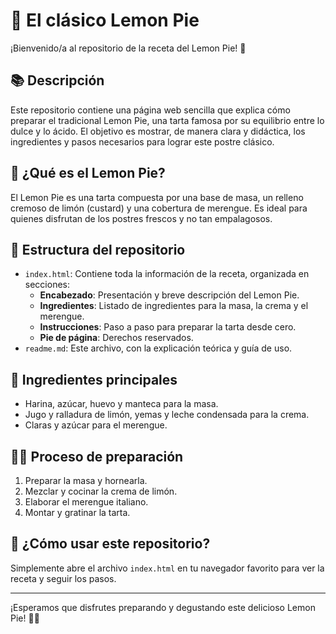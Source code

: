 # 🍋 El clásico Lemon Pie

¡Bienvenido/a al repositorio de la receta del Lemon Pie! 🥧

## 📚 Descripción
Este repositorio contiene una página web sencilla que explica cómo preparar el tradicional Lemon Pie, una tarta famosa por su equilibrio entre lo dulce y lo ácido. El objetivo es mostrar, de manera clara y didáctica, los ingredientes y pasos necesarios para lograr este postre clásico.

## 📝 ¿Qué es el Lemon Pie?
El Lemon Pie es una tarta compuesta por una base de masa, un relleno cremoso de limón (custard) y una cobertura de merengue. Es ideal para quienes disfrutan de los postres frescos y no tan empalagosos.

## 📂 Estructura del repositorio
- `index.html`: Contiene toda la información de la receta, organizada en secciones:
  - **Encabezado**: Presentación y breve descripción del Lemon Pie.
  - **Ingredientes**: Listado de ingredientes para la masa, la crema y el merengue.
  - **Instrucciones**: Paso a paso para preparar la tarta desde cero.
  - **Pie de página**: Derechos reservados.
- `readme.md`: Este archivo, con la explicación teórica y guía de uso.

## 🥄 Ingredientes principales
- Harina, azúcar, huevo y manteca para la masa.
- Jugo y ralladura de limón, yemas y leche condensada para la crema.
- Claras y azúcar para el merengue.

## 👨‍🍳 Proceso de preparación
1. Preparar la masa y hornearla.
2. Mezclar y cocinar la crema de limón.
3. Elaborar el merengue italiano.
4. Montar y gratinar la tarta.

## 🚀 ¿Cómo usar este repositorio?
Simplemente abre el archivo `index.html` en tu navegador favorito para ver la receta y seguir los pasos.

---

¡Esperamos que disfrutes preparando y degustando este delicioso Lemon Pie! 🍰✨
